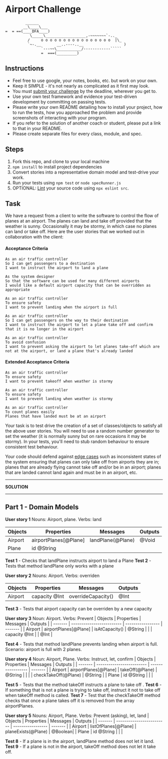 Airport Challenge
=================

```
         ______
        __\____\___
=  = ==(____DFA____)
           \_____\__________________,-~~~~~~~`-.._
          /     o o o o o o o o o o o o o o o o  |\_
          `~-.__       __..----..__                  )
                `---~~\___________/------------`````
                =  ===(_________)

```

Instructions
---------

* Feel free to use google, your notes, books, etc. but work on your own.
* Keep it SIMPLE - it's not nearly as complicated as it first may look.
* You must [submit your challenge](https://airtable.com/shrUGm2T8TYCFAmjN) by the deadline, wherever you get to.
* Use your own test framework and evidence your test-driven development by committing on passing tests.
* Please write your own README detailing how to install your project, how to run the tests, how you approached the problem and provide screenshots of interacting with your program.
* If you refer to the solution of another coach or student, please put a link to that in your README.
* Please create separate files for every class, module, and spec.

Steps
-------

1. Fork this repo, and clone to your local machine
2. `npm install` to install project dependencies
3. Convert stories into a representative domain model and test-drive your work.
4. Run your tests using `npm test` or `node specRunner.js`
5. OPTIONAL: [Lint](https://eslint.org/docs/user-guide/getting-started) your source code using `npx eslint src`.

Task
-----

We have a request from a client to write the software to control the flow of planes at an airport. The planes can land and take off provided that the weather is sunny. Occasionally it may be stormy, in which case no planes can land or take off.  Here are the user stories that we worked out in collaboration with the client:

#### Acceptance Criteria
```
As an air traffic controller
So I can get passengers to a destination
I want to instruct the airport to land a plane

As the system designer
So that the software can be used for many different airports
I would like a default airport capacity that can be overridden as appropriate

As an air traffic controller
To ensure safety
I want to prevent landing when the airport is full

As an air traffic controller
So I can get passengers on the way to their destination
I want to instruct the airport to let a plane take off and confirm that it is no longer in the airport

As an air traffic controller
To avoid confusion
I want to prevent asking the airport to let planes take-off which are not at the airport, or land a plane that's already landed
```

#### Extended Acceptance Criteria
```
As an air traffic controller
To ensure safety
I want to prevent takeoff when weather is stormy

As an air traffic controller
To ensure safety
I want to prevent landing when weather is stormy

As an air traffic controller
To count planes easily
Planes that have landed must be at an airport
```

Your task is to test drive the creation of a set of classes/objects to satisfy all the above user stories. You will need to use a random number generator to set the weather (it is normally sunny but on rare occasions it may be stormy). In your tests, you'll need to stub random behaviour to ensure consistent test behaviour.

Your code should defend against [edge cases](http://programmers.stackexchange.com/questions/125587/what-are-the-difference-between-an-edge-case-a-corner-case-a-base-case-and-a-b) such as inconsistent states of the system ensuring that planes can only take off from airports they are in; planes that are already flying cannot take off and/or be in an airport; planes that are landed cannot land again and must be in an airport, etc.


***************************
**SOLUTION** 
***************************


## Part 1 - Domain Models

**User story 1** Nouns: Airport, plane. Verbs: land 

| Objects | Properties                | Messages          | Outputs |
| ------- | ------------------------- | ----------------- | ------- |
| Airport | airportPlanes[@Plane]     | landPlane(@Plane) | @Void   |
| Plane   | id @String                |                   |         |

**Test 1** - Checks that landPlane instructs airport to land a Plane
**Test 2** - Tests that method landPlane only works with a plane


**User story 2** Nouns: Airport. Verbs: overriden 

| Objects | Properties                | Messages            | Outputs |
| ------- | ------------------------- | -----------------   | ------- |
| Airport | capacity @Int             |  overrideCapacity() | @Int    |

**Test 3** - Tests that airport capacity can be overriden by a new capacity

 
**User story 3** Noun: Airport. Verbs: Prevent
| Objects | Properties                | Messages          | Outputs |
| ------- | ------------------------- | ----------------- | ------- |
| Airport | airportPlanes[@Plane]     | isAtCapacity()    | @String | 
|         | capacity @Int             |                   | @Int    |

 **Test 4** - Tests that method landPlane prevents landing when airport is full. Scenario: airport is full with 2 planes.



**User story 4** Noun: Airport, Plane. Verbs: Instruct, let, confirm
| Objects | Properties                | Messages                  | Outputs |
| ------- | ------------------------- | -----------------         | ------- |
| Airport | airportPlanes[@Plane]     | takeOff(@Plane)           | @String |
|         |                           | checkTakeOff(@Plane)      | @String |
| Plane   | id @String                |                           |         |

**Test 5** - Tests that the method takeOff instructs a plane to take off .
**Test 6** - If something that is not a plane is trying to take off, instruct it not to take off when takeOff method is called.
**Test 7** - Test that the checkTakeOff method checks that once a plane takes off it is removed from the array airportPlanes.


**User story 5** Nouns: Airport, Plane. Verbs: Prevent (asking), let, land
| Objects | Properties                | Messages             | Outputs |
| ------- | ------------------------- | -----------------    | ------- |
| Airport | listOfPlanes[@Plane]      | planeExists(@Plane)  | @Boolean|
| Plane   | id @String                |                      |         |

**Test 8** - If a plane is in the airport, landPlane method does not let it land.
**Test 9** - If a plane is not in the airport, takeOff method does not let it take off.

